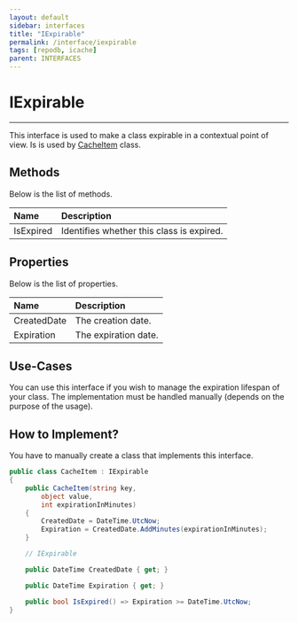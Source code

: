 ```yaml
---
layout: default
sidebar: interfaces
title: "IExpirable"
permalink: /interface/iexpirable
tags: [repodb, icache]
parent: INTERFACES
---
```


# IExpirable

---

This interface is used to make a class expirable in a contextual point of view. Is is used by [CacheItem](/class/cacheitem) class.

## Methods

Below is the list of methods.

| Name | Description |
|:-----|:------------|
| IsExpired | Identifies whether this class is expired. |

## Properties

Below is the list of properties.

| Name | Description |
|:-----|:------------|
| CreatedDate | The creation date. |
| Expiration | The expiration date. |

## Use-Cases

You can use this interface if you wish to manage the expiration lifespan of your class. The implementation must be handled manually (depends on the purpose of the usage).

## How to Implement?

You have to manually create a class that implements this interface.

```csharp
public class CacheItem : IExpirable
{
    public CacheItem(string key,
        object value,
        int expirationInMinutes)
    {
        CreatedDate = DateTime.UtcNow;
        Expiration = CreatedDate.AddMinutes(expirationInMinutes);
    }

    // IExpirable

    public DateTime CreatedDate { get; }

    public DateTime Expiration { get; }

    public bool IsExpired() => Expiration >= DateTime.UtcNow;
}
```